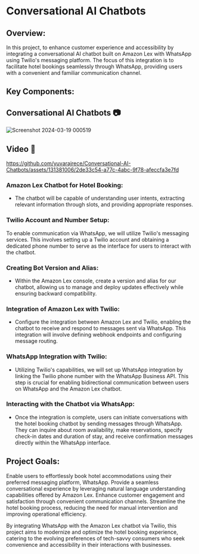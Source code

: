 # Conversational AI Chatbots

## Overview:
In this project, to enhance customer experience and accessibility by integrating a conversational AI chatbot built on Amazon Lex with WhatsApp using Twilio's messaging platform. The focus of this integration is to facilitate hotel bookings seamlessly through WhatsApp, providing users with a convenient and familiar communication channel.

## Key Components:

## Conversational AI Chatbots 📷
![Screenshot 2024-03-19 000519](https://github.com/yuvarajrece/Conversational-AI-Chatbots/assets/131381006/0f0b9e51-ac9b-4c63-be53-84a267f4de00)

## Video 🎥

https://github.com/yuvarajrece/Conversational-AI-Chatbots/assets/131381006/2de33c54-a77c-4abc-9f78-afeccfa3e7fd

### Amazon Lex Chatbot for Hotel Booking: 

- The chatbot will be capable of understanding user intents, extracting relevant information through slots, and providing appropriate responses.

### Twilio Account and Number Setup: 

To enable communication via WhatsApp, we will utilize Twilio's messaging services. This involves setting up a Twilio account and obtaining a dedicated phone number to serve as the interface for users to interact with the chatbot.

### Creating Bot Version and Alias: 

- Within the Amazon Lex console,  create a version and alias for our chatbot, allowing us to manage and deploy updates effectively while ensuring backward compatibility.

### Integration of Amazon Lex with Twilio: 

- Configure the integration between Amazon Lex and Twilio, enabling the chatbot to receive and respond to messages sent via WhatsApp. This integration will involve defining webhook endpoints and configuring message routing.

### WhatsApp Integration with Twilio: 

- Utilizing Twilio's capabilities, we will set up WhatsApp integration by linking the Twilio phone number with the WhatsApp Business API. This step is crucial for enabling bidirectional communication between users on WhatsApp and the Amazon Lex chatbot.

### Interacting with the Chatbot via WhatsApp:

- Once the integration is complete, users can initiate conversations with the hotel booking chatbot by sending messages through WhatsApp. They can inquire about room availability, make reservations, specify check-in dates and duration of stay, and receive confirmation messages directly within the WhatsApp interface.

## Project Goals:

Enable users to effortlessly book hotel accommodations using their preferred messaging platform, WhatsApp.
Provide a seamless conversational experience by leveraging natural language understanding capabilities offered by Amazon Lex.
Enhance customer engagement and satisfaction through convenient communication channels.
Streamline the hotel booking process, reducing the need for manual intervention and improving operational efficiency.

By integrating WhatsApp with the Amazon Lex chatbot via Twilio, this project aims to modernize and optimize the hotel booking experience, catering to the evolving preferences of tech-savvy consumers who seek convenience and accessibility in their interactions with businesses.
